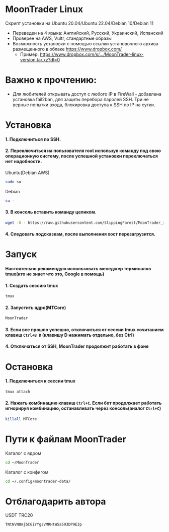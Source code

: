 # MoonTrader Linux

Скрипт установки на Ubuntu 20.04/Ubuntu 22.04/Debian 10/Debian 11
- Переведен на 4 языка: Английский, Русский, Украинский, Испанский
- Проверен на AWS, Vultr, стандартные образы
- Возможность установки с помощью ссылки установочного архива размещенного в облаке https://www.dropbox.com/
  - Пример: https://www.dropbox.com/s/.../MoonTrader-linux-version.tar.xz?dl=0

# Важно к прочтению: 
- Для любителей открывать доступ с любого IP в FireWall - добавлена установка fail2ban, для защиты перебора паролей SSH. Три не верные попытки входа, блокировка доступа к SSH по IP на сутки.

# Установка
#### 1. Подключиться по SSH. 
#### 2. Переключиться на пользователя root используя команду под свою операционную систему, после успешной установки переключаться нет надобности.
Ubuntu(Debian AWS)
```bash
sudo su
```
Debian 
```bash
su -
```

#### 3. В консоль вставить команду целиком.
```bash
wget -O - https://raw.githubusercontent.com/SlippingForest/MoonTrader_install/master/Linux/install.sh | bash <(cat) </dev/tty
```
#### 4. Cледовать подсказкам, после выполнения хост перезагрузится.

# Запуск

#### Настоятельно рекомендую использовать менеджер терминалов tmux(кто не знает что это, Google в помощь)

#### 1. Создать сессию tmux
```bash
tmux
```
#### 2. Запустить ядро(MTCore)
```bash
MoonTrader
```
#### 3. Если все прошло успешно, отключиться от сессии tmux сочитанием клавиш ```Ctrl+B D``` (клавишу D нажимать отдельно, без Ctrl)
#### 4. Отключаться от SSH, MoonTrader продолжит работать в фоне

# Остановка
#### 1. Подключиться к сессии tmux
```bash
tmux attach
```
#### 2. Нажать комбинацию клавиш ```Ctrl+C```. Если бот продолжает работать игнорируя комбинацию, останавливать через консоль(аналог ```Ctrl+C```)
```bash
killall MTCore
```

# Пути к файлам MoonTrader
Каталог с ядром
```bash
cd ~/MoonTrader
```
Каталог с конфигом
```bash
cd ~/.config/moontrader-data/
```

# Отблагодарить автора
USDT TRC20
```bash
TNtNVN8mjbCGiYYgsVMRHtW5a593DP9E3p
```